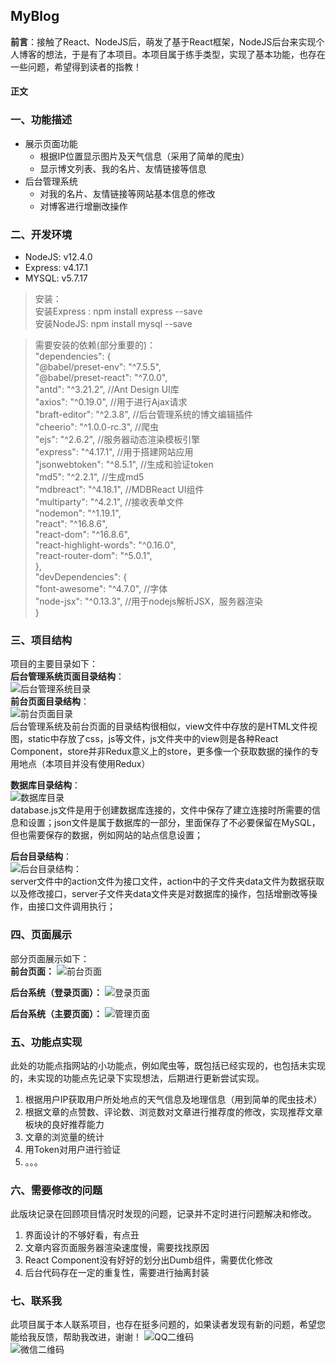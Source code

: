 ## MyBlog

**前言**：接触了React、NodeJS后，萌发了基于React框架，NodeJS后台来实现个人博客的想法，于是有了本项目。本项目属于练手类型，实现了基本功能，也存在一些问题，希望得到读者的指教！


#### 正文

### 一、功能描述

- 展示页面功能
  - 根据IP位置显示图片及天气信息（采用了简单的爬虫）
  - 显示博文列表、我的名片、友情链接等信息
- 后台管理系统
  - 对我的名片、友情链接等网站基本信息的修改
  - 对博客进行增删改操作

### 二、开发环境
- NodeJS: v12.4.0
- Express: v4.17.1
- MYSQL: v5.7.17

> 安装：  
> 安装Express : npm install express --save  
> 安装NodeJS: npm install mysql --save

>需要安装的依赖(部分重要的)：  
> "dependencies": {  
>     "@babel/preset-env": "^7.5.5",  
>     "@babel/preset-react": "^7.0.0",  
>     "antd": "^3.21.2", //Ant Design UI库  
>     "axios": "^0.19.0", //用于进行Ajax请求  
>     "braft-editor": "^2.3.8", //后台管理系统的博文编辑插件  
>     "cheerio": "^1.0.0-rc.3", //爬虫  
>     "ejs": "^2.6.2", //服务器动态渲染模板引擎  
>     "express": "^4.17.1", //用于搭建网站应用  
>     "jsonwebtoken": "^8.5.1", //生成和验证token  
>     "md5": "^2.2.1", //生成md5  
>     "mdbreact": "^4.18.1", //MDBReact UI组件  
>     "multiparty": "^4.2.1", //接收表单文件  
>     "nodemon": "^1.19.1",  
>     "react": "^16.8.6",  
>     "react-dom": "^16.8.6",  
>     "react-highlight-words": "^0.16.0",  
>     "react-router-dom": "^5.0.1",  
>   },  
>   "devDependencies": {  
>     "font-awesome": "^4.7.0", //字体  
>     "node-jsx": "^0.13.3", //用于nodejs解析JSX，服务器渲染  
>   }  

### 三、项目结构

项目的主要目录如下：  
**后台管理系统页面目录结构**：  
![后台管理系统目录](https://note.youdao.com/yws/public/resource/d5b9d6638b2c544141451d0c0feb3224/xmlnote/DC4D40F98CB040E0957D102E0638686B/2195)  
**前台页面目录结构**：  
![前台页面目录](https://note.youdao.com/yws/public/resource/d5b9d6638b2c544141451d0c0feb3224/xmlnote/EFFA0D44B9A748AD863BE406FB36FEFD/2197)  
后台管理系统及前台页面的目录结构很相似，view文件中存放的是HTML文件视图，static中存放了css，js等文件，js文件夹中的view则是各种React Component，store并非Redux意义上的store，更多像一个获取数据的操作的专用地点（本项目并没有使用Redux）  

**数据库目录结构**：  
![数据库目录](https://note.youdao.com/yws/public/resource/d5b9d6638b2c544141451d0c0feb3224/xmlnote/47A4BAFBB6E648CA93C5E82CFA3F7FD5/2199)  
database.js文件是用于创建数据库连接的，文件中保存了建立连接时所需要的信息和设置；json文件是属于数据库的一部分，里面保存了不必要保留在MySQL，但也需要保存的数据，例如网站的站点信息设置；

**后台目录结构**：  
![后台目录结构：](https://note.youdao.com/yws/public/resource/d5b9d6638b2c544141451d0c0feb3224/xmlnote/D8E2A906A5814686B0354D7A29CC80AE/2203)  
server文件中的action文件为接口文件，action中的子文件夹data文件为数据获取以及修改接口，server子文件夹data文件夹是对数据库的操作，包括增删改等操作，由接口文件调用执行；  

### 四、页面展示
部分页面展示如下：  
**前台页面：**
![前台页面](https://note.youdao.com/yws/public/resource/d5b9d6638b2c544141451d0c0feb3224/xmlnote/D1A8E62F3F8643139714A1D1CA5379F9/2184)  

**后台系统（登录页面）：**
![登录页面](https://note.youdao.com/yws/public/resource/d5b9d6638b2c544141451d0c0feb3224/xmlnote/BEB43F0D228842BD86117AD57381B222/2188)

**后台系统（主要页面）：**
![管理页面](https://note.youdao.com/yws/public/resource/d5b9d6638b2c544141451d0c0feb3224/xmlnote/21A6F2A689634BB9AF7CC7B3F0A135DC/2186)

### 五、功能点实现
此处的功能点指网站的小功能点，例如爬虫等，既包括已经实现的，也包括未实现的，未实现的功能点先记录下实现想法，后期进行更新尝试实现。  
1. 根据用户IP获取用户所处地点的天气信息及地理信息（用到简单的爬虫技术）
2. 根据文章的点赞数、评论数、浏览数对文章进行推荐度的修改，实现推荐文章板块的良好推荐能力
3. 文章的浏览量的统计
4. 用Token对用户进行验证
5. 。。。

### 六、需要修改的问题
此版块记录在回顾项目情况时发现的问题，记录并不定时进行问题解决和修改。  
1. 界面设计的不够好看，有点丑
2. 文章内容页面服务器渲染速度慢，需要找找原因
3. React Component没有好好的划分出Dumb组件，需要优化修改
4. 后台代码存在一定的重复性，需要进行抽离封装

### 七、联系我
此项目属于本人联系项目，也存在挺多问题的，如果读者发现有新的问题，希望您能给我反馈，帮助我改进，谢谢！
![QQ二维码](https://note.youdao.com/yws/public/resource/d5b9d6638b2c544141451d0c0feb3224/xmlnote/0040221F2A414FA4A6C9DC04D5707F4C/2325)  
![微信二维码](https://note.youdao.com/yws/public/resource/d5b9d6638b2c544141451d0c0feb3224/xmlnote/7F681D65D3954A1AB585A20F70968D33/2327)
